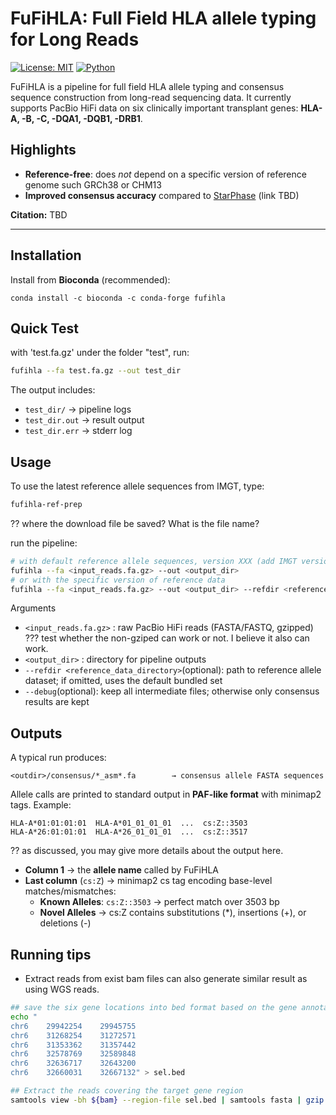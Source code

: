 # FuFiHLA: Full Field HLA allele typing for Long Reads

[![License: MIT](https://img.shields.io/badge/License-MIT-yellow.svg)](LICENSE)
[![Python](https://img.shields.io/badge/python-3.11+-blue.svg)]()

FuFiHLA is a pipeline for full field HLA allele typing and consensus sequence construction from long-read sequencing data. 
It currently supports PacBio HiFi data on six clinically important transplant genes: **HLA-A, -B, -C, -DQA1, -DQB1, -DRB1**.

## Highlights
- **Reference-free**: does *not* depend on a specific version of reference genome such GRCh38 or CHM13  
- **Improved consensus accuracy** compared to [StarPhase](#) (link TBD)  

**Citation:** TBD

---

## Installation

Install from **Bioconda** (recommended):

```
conda install -c bioconda -c conda-forge fufihla
```

## Quick Test

with 'test.fa.gz' under the folder "test", run:
```bash
fufihla --fa test.fa.gz --out test_dir
```

The output includes:
- `test_dir/` → pipeline logs
- `test_dir.out` → result output
- `test_dir.err` → stderr log

## Usage

To use the latest reference allele sequences from IMGT, type:
```bash
fufihla-ref-prep
```
?? where the download file be saved? What is the file name?


run the pipeline:
```bash
# with default reference allele sequences, version XXX (add IMGT version number here)
fufihla --fa <input_reads.fa.gz> --out <output_dir>
# or with the specific version of reference data
fufihla --fa <input_reads.fa.gz> --out <output_dir> --refdir <reference data directory>  --debug
```

Arguments
- `<input_reads.fa.gz>` : raw PacBio HiFi reads (FASTA/FASTQ, gzipped) ??? test whether the non-gziped can work or not. I believe it also can work.
- `<output_dir>` : directory for pipeline outputs
- `--refdir <reference_data_directory>`(optional): path to reference allele dataset; if omitted, uses the default bundled set
- `--debug`(optional): keep all intermediate files; otherwise only consensus results are kept



## Outputs
A typical run produces:
```
<outdir>/consensus/*_asm*.fa        → consensus allele FASTA sequences
```
Allele calls are printed to standard output in **PAF-like format** with minimap2 tags.
Example:
```
HLA-A*01:01:01:01  HLA-A*01_01_01_01  ...  cs:Z::3503
HLA-A*26:01:01:01  HLA-A*26_01_01_01  ...  cs:Z::3517
```

?? as discussed, you may give more details about the output here.

- **Column 1** → the **allele name** called by FuFiHLA  
- **Last column** (`cs:Z`) → minimap2 cs tag encoding base-level matches/mismatches:
  - **Known Alleles**: `cs:Z::3503` → perfect match over 3503 bp 
  - **Novel Alleles** → cs:Z contains substitutions (*), insertions (+), or deletions (-)

## Running tips

* Extract reads from exist bam files can also generate similar result as using WGS reads. 

```bash
## save the six gene locations into bed format based on the gene annotation file
echo "
chr6	29942254	29945755
chr6	31268254	31272571
chr6	31353362	31357442
chr6	32578769	32589848
chr6	32636717	32643200
chr6	32660031	32667132" > sel.bed

## Extract the reads covering the target gene region
samtools view -bh ${bam} --region-file sel.bed | samtools fasta | gzip -c > out.fa.gz

```

